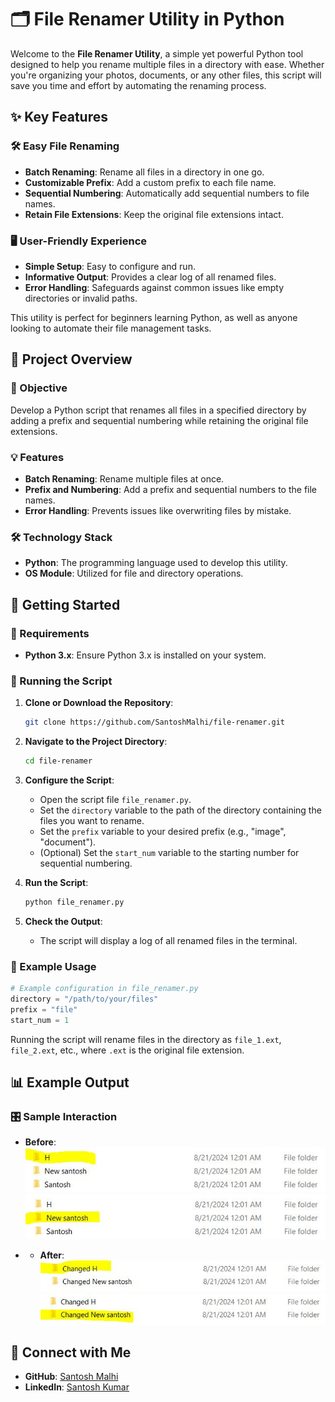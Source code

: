 
# 🗂️ File Renamer Utility in Python

Welcome to the **File Renamer Utility**, a simple yet powerful Python tool designed to help you rename multiple files in a directory with ease. Whether you're organizing your photos, documents, or any other files, this script will save you time and effort by automating the renaming process.

## ✨ Key Features

### 🛠️ Easy File Renaming
- **Batch Renaming**: Rename all files in a directory in one go.
- **Customizable Prefix**: Add a custom prefix to each file name.
- **Sequential Numbering**: Automatically add sequential numbers to file names.
- **Retain File Extensions**: Keep the original file extensions intact.

### 🖥️ User-Friendly Experience
- **Simple Setup**: Easy to configure and run.
- **Informative Output**: Provides a clear log of all renamed files.
- **Error Handling**: Safeguards against common issues like empty directories or invalid paths.

This utility is perfect for beginners learning Python, as well as anyone looking to automate their file management tasks.

## 🚀 Project Overview

### 🎯 Objective
Develop a Python script that renames all files in a specified directory by adding a prefix and sequential numbering while retaining the original file extensions.

### 💡 Features
- **Batch Renaming**: Rename multiple files at once.
- **Prefix and Numbering**: Add a prefix and sequential numbers to the file names.
- **Error Handling**: Prevents issues like overwriting files by mistake.

### 🛠️ Technology Stack
- **Python**: The programming language used to develop this utility.
- **OS Module**: Utilized for file and directory operations.

## 📝 Getting Started

### 🔧 Requirements
- **Python 3.x**: Ensure Python 3.x is installed on your system.

### 🚀 Running the Script

1. **Clone or Download the Repository**:
   ```bash
   git clone https://github.com/SantoshMalhi/file-renamer.git
   ```

2. **Navigate to the Project Directory**:
   ```bash
   cd file-renamer
   ```

3. **Configure the Script**:
   - Open the script file `file_renamer.py`.
   - Set the `directory` variable to the path of the directory containing the files you want to rename.
   - Set the `prefix` variable to your desired prefix (e.g., "image", "document").
   - (Optional) Set the `start_num` variable to the starting number for sequential numbering.

4. **Run the Script**:
   ```bash
   python file_renamer.py
   ```

5. **Check the Output**:
   - The script will display a log of all renamed files in the terminal.

### 📝 Example Usage
```python
# Example configuration in file_renamer.py
directory = "/path/to/your/files"
prefix = "file"
start_num = 1
```

Running the script will rename files in the directory as `file_1.ext`, `file_2.ext`, etc., where `.ext` is the original file extension.

## 📊 Example Output

### 🎛️ Sample Interaction
- **Before**:
![preview](IMG_002.jpg) 
![preview](IMG_003.jpg)

- - **After**:
![preview](file_1.jpg) 
![preview](file_2.jpg)

## 🌟 Connect with Me

- **GitHub**: [Santosh Malhi](https://github.com/SantoshMalhi)
- **LinkedIn**: [Santosh Kumar](https://www.linkedin.com/in/santoshkumarsk/)
